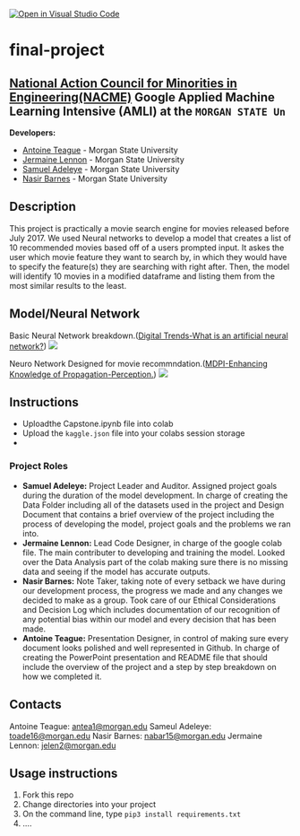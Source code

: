 [![Open in Visual Studio Code](https://classroom.github.com/assets/open-in-vscode-c66648af7eb3fe8bc4f294546bfd86ef473780cde1dea487d3c4ff354943c9ae.svg)](https://classroom.github.com/online_ide?assignment_repo_id=8127897&assignment_repo_type=AssignmentRepo)
<!--
Name of your teams' final project
-->
# final-project
## [National Action Council for Minorities in Engineering(NACME)](https://www.nacme.org) Google Applied Machine Learning Intensive (AMLI) at the `MORGAN STATE Un`

<!--
List all of the members who developed the project and
link to each members respective GitHub profile
-->

**Developers:**
- [Antoine Teague](http://https://github.com/ATeague02 "Antoine Teague") - Morgan State University 
- [Jermaine Lennon](http://https://github.com/JermaineLennon "Jermaine Lennon") - Morgan State University 
- [Samuel Adeleye](http://https://github.com/toade16 "Samuel Adeleye") - Morgan State University 
- [Nasir Barnes](http://https://github.com/nasir-barnes1 "Nasir Barnes") - Morgan State University 

## Description
This project is practically a movie search engine for movies released before July 2017. We used Neural networks to develop a model that creates a list of 10 recommended movies based off of a users prompted input.  It askes the user which movie feature they want to search by, in which they would have to specify the feature(s) they are searching with right after. Then, the model will identify 10 movies in a modified dataframe and listing them from the most similar results to the least. 
## Model/Neural Network
Basic Neural Network breakdown.([Digital Trends-What is an artificial neural network?](http://https://www.digitaltrends.com/cool-tech/what-is-an-artificial-neural-network/ "Digital Trends-What is an artificial neural network?"))
[![](https://www.digitaltrends.com/wp-content/uploads/2017/11/artificial_neural_network_1.jpg?fit=791%2C388&p=1)](http://https://www.digitaltrends.com/wp-content/uploads/2017/11/artificial_neural_network_1.jpg?fit=791%2C388&p=1)


Neuro Network Designed for movie recommndation.([MDPI-Enhancing Knowledge of Propagation-Perception.](http://https://www.mdpi.com/2079-9292/11/4/547/htm "MDPI-Enhancing Knowledge of Propagation-Perception."))
[![](https://www.mdpi.com/electronics/electronics-11-00547/article_deploy/html/images/electronics-11-00547-g003-550.jpg)](https://www.mdpi.com/electronics/electronics-11-00547/article_deploy/html/images/electronics-11-00547-g003-550.jpg)

## Instructions
- Uploadthe Capstone.ipynb file into colab
- Upload the ```kaggle.json``` file into your colabs session storage
- 

### Project Roles
- **Samuel Adeleye:** Project Leader and Auditor. Assigned project goals during the duration of the model development. In charge of creating the Data Folder including all of the datasets used in the project and Design Document that contains a brief overview of the project including the process of developing the model, project goals and the problems we ran into. 
- **Jermaine Lennon:** Lead Code Designer, in charge of the google colab file. The main contributer to developing and training the model. Looked over the Data Analysis part of the colab making sure there is no missing data and seeing if the model has accurate outputs.
- **Nasir Barnes:** Note Taker, taking note of every setback we have during our development process, the progress we made and any changes we decided to make as a group. Took care of our Ethical Considerations and Decision Log which includes documentation of our recognition of any potential bias within our model and every decision that has been made.
- **Antoine Teague:** Presentation Designer, in control of making sure every document looks polished and well represented in Github. In charge of creating the PowerPoint presentation and README file that should include the overview of the project and a step by step breakdown on how we completed it. 

## Contacts
Antoine Teague: antea1@morgan.edu
Sameul Adeleye: toade16@morgan.edu
Nasir Barnes: nabar15@morgan.edu
Jermaine Lennon: jelen2@morgan.edu

## Usage instructions
<!--
Give details on how to install fork and install your project. You can get all of the python dependencies for your project by typing `pip3 freeze requirements.txt` on the system that runs your project. Add the generated `requirements.txt` to this repo.
-->
1. Fork this repo
2. Change directories into your project
3. On the command line, type `pip3 install requirements.txt`
4. ....
